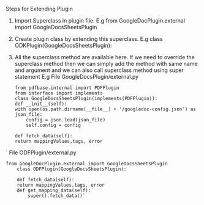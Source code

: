 Steps for Extending Plugin

 1. Import Superclass in plugin file.
		E.g 
   from GoogleDocPlugin.external import GoogleDocsSheetsPlugin
    

 2. Create plugin class by extending this superclass.
	E.g 
	    class ODKPlugin(GoogleDocsSheetsPlugin):
 3. All the superclass method are available here. If we need to override the superclass method then we can simply add the method with same name and argument and we can also call superclass method using super statement
  E.g File GoogleDocsPlugin/external.py
 		
 		
		from pdfbase.internal import PDFPlugin
	    from interface import implements
	    class GoogleDocsSheetsPlugin(implements(PDFPlugin)):
	    def __init__(self):
        with open(os.path.dirname(__file__) + '/googledoc-config.json') as json_file: 
            config = json.load(json_file) 
            self.config = config
                       
		def fetch_data(self):
        return mappingValues,tags, error
`
	File ODFPlugin/external.py
	

    from GoogleDocPlugin.external import GoogleDocsSheetsPlugin
	    class ODFPlugin(GoogleDocsSheetsPlugin):
	                   
		def fetch_data(self):
        return mappingValues,tags, error
		def get_mapping_data(self):
			super().fetch_data()`
 
	
	    
﻿
